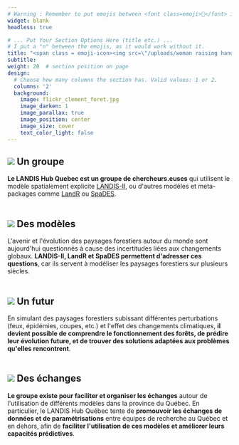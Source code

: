 ```yaml
---
# Warning : Remember to put emojis between <font class=emoji>👋</font> in order to make emojis compatible with old browsers.
widget: blank
headless: true

# ... Put Your Section Options Here (title etc.) ...
# I put a "n" between the emojis, as it would work without it.
title: "<span class = emoji-icon><img src=\"/uploads/woman raising hand.svg\" /><img src=\"/uploads/man raising hand.svg\" /></span><br> A propos de nous"
subtitle:
weight: 20  # section position on page
design:
  # Choose how many columns the section has. Valid values: 1 or 2.
  columns: '2'
  background:
    image: flickr_clement_foret.jpg
    image_darken: 1
    image_parallax: true
    image_position: center
    image_size: cover
    text_color_light: false
---
```


## **<span class = emoji-icon><img src="/uploads/handshake.svg" /></span> Un groupe**

**Le LANDIS Hub Quebec est un groupe de chercheurs.euses** qui utilisent le modèle spatialement explicite [LANDIS-II](https://www.landis-ii.org/), ou d'autres modèles et meta-packages comme [LandR](https://landr.predictiveecology.org) ou [SpaDES](https://spades.predictiveecology.org/).<br><br>

## **<span class = emoji-icon><img src="/uploads/computer disk.svg" /></span> Des modèles**

L'avenir et l'évolution des paysages forestiers autour du monde sont aujourd'hui questionnés à cause des incertitudes liées aux changements globaux. **LANDIS-II, LandR et SpaDES permettent d'adresser ces questions**, car ils servent à modéliser les paysages forestiers sur plusieurs siècles.<br><br>

## **<span class = emoji-icon><img src="/uploads/world map.svg" /></span> Un futur**

En simulant des paysages forestiers subissant différentes perturbations (feux, épidémies, coupes, etc.) et l'effet des changements climatiques, **il devient possible de comprendre le fonctionnement des forêts, de prédire leur évolution future, et de trouver des solutions adaptées aux problèmes qu'elles rencontrent**.<br><br>

## **<span class = emoji-icon><img src="/uploads/people dialogue.svg" /></span> Des échanges**

**Le groupe existe pour faciliter et organiser les échanges** autour de l'utilisation de différents modèles dans la province du Québec. En particulier, le LANDIS Hub Québec tente de **promouvoir les échanges de données et de paramétrisations** entre équipes de recherche au Québec et en dehors, afin de **faciliter l'utilisation de ces modèles et améliorer leurs capacités prédictives**.<br><br>